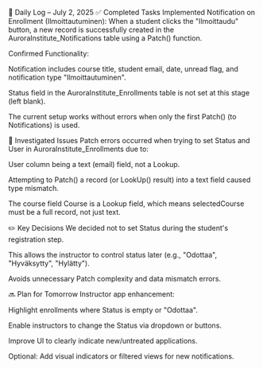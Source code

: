 📘 Daily Log – July 2, 2025
✅ Completed Tasks
Implemented Notification on Enrollment (Ilmoittautuminen):
When a student clicks the "Ilmoittaudu" button, a new record is successfully created in the AuroraInstitute_Notifications table using a Patch() function.

Confirmed Functionality:

Notification includes course title, student email, date, unread flag, and notification type "Ilmoittautuminen".

Status field in the AuroraInstitute_Enrollments table is not set at this stage (left blank).

The current setup works without errors when only the first Patch() (to Notifications) is used.

🧩 Investigated Issues
Patch errors occurred when trying to set Status and User in AuroraInstitute_Enrollments due to:

User column being a text (email) field, not a Lookup.

Attempting to Patch() a record (or LookUp() result) into a text field caused type mismatch.

The course field Course is a Lookup field, which means selectedCourse must be a full record, not just text.

✏️ Key Decisions
We decided not to set Status during the student's registration step.

This allows the instructor to control status later (e.g., "Odottaa", "Hyväksytty", "Hylätty").

Avoids unnecessary Patch complexity and data mismatch errors.

🔜 Plan for Tomorrow
Instructor app enhancement:

Highlight enrollments where Status is empty or "Odottaa".

Enable instructors to change the Status via dropdown or buttons.

Improve UI to clearly indicate new/untreated applications.

Optional: Add visual indicators or filtered views for new notifications.